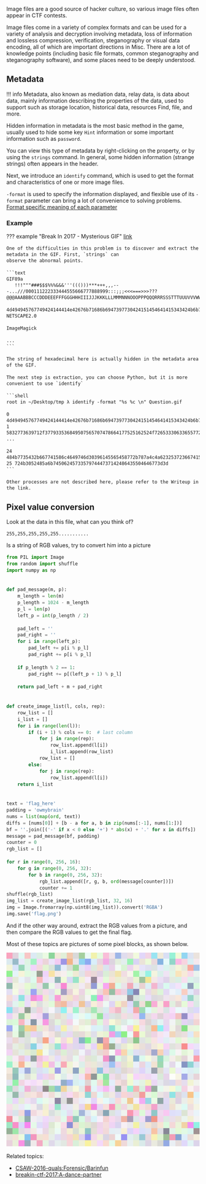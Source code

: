 Image files are a good source of hacker culture, so various image files often appear in CTF contests.

Image files come in a variety of complex formats and can be used for a variety of analysis and decryption involving
metadata, loss of information and lossless compression, verification, steganography or visual data encoding, all of
which are important directions in Misc. There are a lot of knowledge points (including basic file formats, common
steganography and steganography software), and some places need to be deeply understood.

## Metadata

!!! info 
    Metadata, also known as mediation data, relay data, is data about data, mainly information describing the properties
    of the data, used to support such as storage location, historical data, resources Find, file, and more.

Hidden information in metadata is the most basic method in the game, usually used to hide some key `Hint` information or
some important information such as `password`.

You can view this type of metadata by right-clicking on the property, or by using the `strings` command. In
general, some hidden information (strange strings) often appears in the header.

Next, we introduce an `identify` command, which is used to get the format and characteristics of one or more image
files.

`-format` is used to specify the information displayed, and flexible use of its `-format` parameter can bring a lot of
convenience to solving
problems. [Format specific meaning of each parameter](<https://www.imagemagick.org/script/escape.php>)

### Example

??? example "Break In 2017 - Mysterious GIF"
    [link](<https://github.com/ctfs/write-ups-2017/tree/master/breakin-ctf-2017/misc/Mysterious-GIF>)

    One of the difficulties in this problem is to discover and extract the metadata in the GIF. First, `strings` can 
    observe the abnormal points.

    ```text
    GIF89a
       !!!"""###$$$%%%&&&'''((()))***+++,,,---...///000111222333444555666777888999:::;;;<<<===>>>???@@@AAABBBCCCDDDEEEFFFGGGHHHIIIJJJKKKLLLMMMNNNOOOPPPQQQRRRSSSTTTUUUVVVWWWXXXYYYZZZ[[[\\\]]]^^^___```aaabbbcccdddeeefffggghhhiiijjjkkklllmmmnnnooopppqqqrrrssstttuuuvvvwwwxxxyyyzzz{{{|||}}}~~~
    
    4d494945767749424144414e42676b71686b6947397730424151454641415343424b6b776767536c41674541416f4942415144644d4e624c3571565769435172
    NETSCAPE2.0
    
    ImageMagick
    
    ...
    ```

    The string of hexadecimal here is actually hidden in the metadata area of the GIF.
    
    The next step is extraction, you can choose Python, but it is more convenient to use `identify`

    ```shell
    root in ~/Desktop/tmp λ identify -format "%s %c \n" Question.gif
    
    0 4d494945767749424144414e42676b71686b6947397730424151454641415343424b6b776767536c41674541416f4942415144644d4e624c3571565769435172
    1 5832773639712f377933536849507565707478664177525162524f72653330633655772f6f4b3877655a547834346d30414c6f75685634364b63514a6b687271
    ...
    
    24 484b7735432b667741586c4649746d30396145565458772b787a4c4a623253723667415450574d35715661756278667362356d58482f77443969434c684a536f
    25 724b3052485a6b745062457335797444737142486435504646773d3d
    ```

    Other processes are not described here, please refer to the Writeup in the link.

## Pixel value conversion

Look at the data in this file, what can you think of?

```text
255,255,255,255,255...........
```

Is a string of RGB values, try to convert him into a picture

```python
from PIL import Image
from random import shuffle
import numpy as np


def pad_message(m, p):
    m_length = len(m)
    p_length = 1024 - m_length
    p_l = len(p)
    left_p = int(p_length / 2)

    pad_left = ''
    pad_right = ''
    for i in range(left_p):
        pad_left += p[i % p_l]
        pad_right += p[i % p_l]

    if p_length % 2 == 1:
        pad_right += p[(left_p + 1) % p_l]

    return pad_left + m + pad_right


def create_image_list(l, cols, rep):
    row_list = []
    i_list = []
    for i in range(len(l)):
        if (i + 1) % cols == 0:  # last column
            for j in range(rep):
                row_list.append(l[i])
                i_list.append(row_list)
            row_list = []
        else:
            for j in range(rep):
                row_list.append(l[i])
    return i_list


text = 'flag_here'
padding = 'owmybrain'
nums = list(map(ord, text))
diffs = [nums[0]] + [b - a for a, b in zip(nums[:-1], nums[1:])]
bf = ''.join([('-' if x < 0 else '+') * abs(x) + '.' for x in diffs])
message = pad_message(bf, padding)
counter = 0
rgb_list = []

for r in range(0, 256, 16):
    for g in range(0, 256, 32):
        for b in range(0, 256, 32):
            rgb_list.append([r, g, b, ord(message[counter])])
            counter += 1
shuffle(rgb_list)
img_list = create_image_list(rgb_list, 32, 16)
img = Image.fromarray(np.uint8(img_list)).convert('RGBA')
img.save('flag.png')
```

And if the other way around, extract the RGB values from a picture, and then compare the RGB values to get the final
flag.

Most of these topics are pictures of some pixel blocks, as shown below.

![brainfun](../../assets/img/pictures/brainfun.png)

Related topics:

- [CSAW-2016-quals:Forensic/Barinfun](<https://github.com/ctfs/write-ups-2016/tree/master/csaw-ctf-2016-quals/forensics/brainfun-50>)
- [breakin-ctf-2017:A-dance-partner](<https://github.com/ctfs/write-ups-2017/tree/master/breakin-ctf-2017/misc/A-dance-partner>)